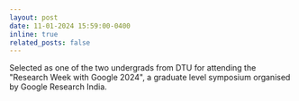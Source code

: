 ```yaml
---
layout: post
date: 11-01-2024 15:59:00-0400
inline: true
related_posts: false
---
```


Selected as one of the two undergrads from DTU for attending the "Research Week with Google 2024", a graduate level symposium organised by Google Research India.
